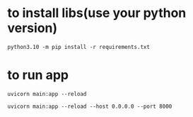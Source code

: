 
# to install libs(use your python version)
```
python3.10 -m pip install -r requirements.txt
```

# to run app
```
uvicorn main:app --reload
```
```
uvicorn main:app --reload --host 0.0.0.0 --port 8000
```
